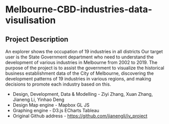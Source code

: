 # Melbourne-CBD-industries-data-visulisation

## Project Description
An explorer shows the occupation of 19 industries in all districts
Our target user is the State Government department who need to understand the development of various industries in Melbourne from 2002 to 2019. The purpose of the project is to assist the government to visualize the historical business establishment data of the City of Melbourne, discovering the development patterns of 19 industries in various regions, and making decisions to promote each industry based on this.



- Design, Development, Data & Modelling - Ziyi Zhang, Xuan Zhang, Jianeng Li, Yinhao Deng
- Design  Map engine - Mapbox GL JS  
- Graphing engine - D3.js ECharts Tableau
- Original Github address - https://github.com/jianengli/iv_project
